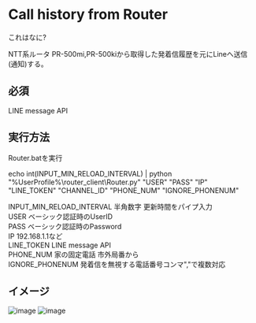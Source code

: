 # Call history from Router
これはなに?

NTT系ルータ PR-500mi,PR-500kiから取得した発着信履歴を元にLineへ送信(通知)する。

## 必須
LINE message API

## 実行方法

Router.batを実行

echo int(INPUT_MIN_RELOAD_INTERVAL) | python "%UserProfile%\router_client\Router.py" "USER" "PASS" "IP" "LINE_TOKEN" "CHANNEL_ID" "PHONE_NUM" "IGNORE_PHONENUM"

INPUT_MIN_RELOAD_INTERVAL 半角数字 更新時間をパイプ入力  
USER                      ベーシック認証時のUserID  
PASS                      ベーシック認証時のPassword  
IP                        192.168.1.1など  
LINE_TOKEN                LINE message API  
PHONE_NUM                 家の固定電話 市外局番から  
IGNORE_PHONENUM           発着信を無視する電話番号コンマ","で複数対応  

## イメージ
![image](https://gitimagefolder.s3.ap-northeast-1.amazonaws.com/LineNotify/Line.png)
![image](https://gitimagefolder.s3.ap-northeast-1.amazonaws.com/LineNotify/cui.png)
